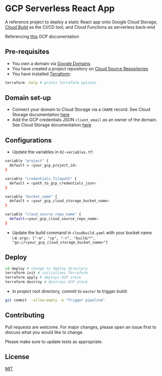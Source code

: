# GCP Serverless React App

A reference project to deploy a static React app onto Google Cloud Storage, [Cloud Build](https://cloud.google.com/cloud-build) as the CI/CD tool, and Cloud Functions as serverless back-end

Referencing [this](https://cloud.google.com/storage/docs/hosting-static-website-http) GCP documentation

## Pre-requisites

- You own a domain via [Google Domains](https://domains.google/intl/en-GB/)
- You have created a project repository on [Cloud Source Repositories](https://cloud.google.com/source-repositories)
- You have installed [Terraform](https://learn.hashicorp.com/tutorials/terraform/install-cli):

```bash
terraform -help # prints Terraform options
```

## Domain set-up

- Connect your domain to Cloud Storage via a `CNAME` record. See Cloud Storage documentation [here](https://cloud.google.com/storage/docs/hosting-static-website-http#cname)
- Add the GCP credentials JSON `client_email` as an owner of the domain. See Cloud Storage documentation [here](https://cloud.google.com/storage/docs/domain-name-verification#additional_verified_owners)

## Configurations

- Update the variables in `02-variables.tf`:

```bash
variable "project" {
  default = <your_gcp_project_id>
}

variable "credentials_filepath" {
  default = <path_to_gcp_credentials_json>
}

variable "bucket_name" {
  default = <your_gcp_cloud_storage_bucket_name>
}

variable "cloud_source_repo_name" {
  default=<your_gcp_cloud_source_repo_name>
}
```

- Update the build command in `cloudbuild.yaml` with your bucket name i.e. `args: ["-m", "cp", "-r", "build/*", "gs://<your_gcp_cloud_storage_bucket_name>"]`

## Deploy

```bash
cd deploy # change to deploy directory
terraform init # initialises Terraform
terraform apply # deploys GCP stack
terraform destroy # destroys GCP stack
```

- In project root directory, commit to `master` to trigger build:

```bash
git commit --allow-empty -m "Trigger pipeline"
```

## Contributing

Pull requests are welcome. For major changes, please open an issue first to discuss what you would like to change.

Please make sure to update tests as appropriate.

## License

[MIT](https://choosealicense.com/licenses/mit/)
